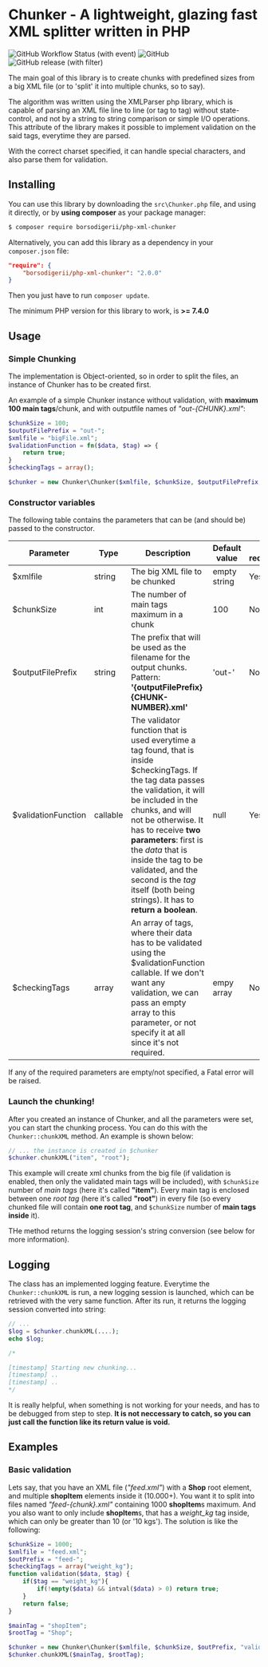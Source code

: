 # Chunker - A lightweight, glazing fast XML splitter written in PHP

![GitHub Workflow Status (with event)](https://img.shields.io/github/actions/workflow/status/borsodigerii/php-xml-chunker/php.yml) ![GitHub](https://img.shields.io/github/license/borsodigerii/php-xml-chunker) ![GitHub release (with filter)](https://img.shields.io/github/v/release/borsodigerii/php-xml-chunker)



The main goal of this library is to create chunks with predefined sizes from a big XML file (or to 'split' it into multiple chunks, so to say).

The algorithm was written using the XMLParser php library, which is capable of parsing an XML file line to line (or tag to tag) without state-control, and not by a string to string comparison or simple I/O operations. This attribute of the library makes it possible to implement validation on the said tags, everytime they are parsed.

With the correct charset specified, it can handle special characters, and also parse them for validation.

## Installing
You can use this library by downloading the `src\Chunker.php` file, and using it directly, or by **using composer** as your package manager:
```bash
$ composer require borsodigerii/php-xml-chunker
```

Alternatively, you can add this library as a dependency in your `composer.json` file:
```json
"require": {
    "borsodigerii/php-xml-chunker": "2.0.0"
}
```
Then you just have to run `composer update`.

The minimum PHP version for this library to work, is **>= 7.4.0**

## Usage
### Simple Chunking
The implementation is Object-oriented, so in order to split the files, an instance of Chunker has to be created first.

An example of a simple Chunker instance without validation, with **maximum 100 main tags**/chunk, and with outputfile names of *"out-{CHUNK}.xml"*:
```php
$chunkSize = 100;
$outputFilePrefix = "out-";
$xmlfile = "bigFile.xml";
$validationFunction = fn($data, $tag) => {
    return true;
}
$checkingTags = array();

$chunker = new Chunker\Chunker($xmlfile, $chunkSize, $outputFilePrefix, $validationFunction, $checkingTags);
```


### Constructor variables
The following table contains the parameters that can be (and should be) passed to the constructor.

| Parameter | Type | Description | Default value | Is required |
| --------- | ---- | ----------- | ------------- | ----------- |
| $xmlfile | string | The big XML file to be chunked | empty string | Yes |
| $chunkSize | int | The number of main tags maximum in a chunk | 100 | No |
| $outputFilePrefix | string | The prefix that will be used as the filename for the output chunks. Pattern: **'{outputFilePrefix}{CHUNK-NUMBER}.xml'** | 'out-' | No |
| $validationFunction | callable | The validator function that is used everytime a tag found, that is inside $checkingTags. If the tag data passes the validation, it will be included in the chunks, and will not be otherwise. It has to receive **two parameters**: first is the *data* that is inside the tag to be validated, and the second is the *tag* itself (both being strings). It has to **return a boolean**. | null | Yes |
| $checkingTags | array | An array of tags, where their data has to be validated using the $validationFunction callable. If we don't want any validation, we can pass an empty array to this parameter, or not specify it at all since it's not required. | empy array | No |

If any of the required parameters are empty/not specified, a Fatal error will be raised.

### Launch the chunking!

After you created an instance of Chunker, and all the parameters were set, you can start the chunking process. You can do this with the `Chunker::chunkXML` method. An example is shown below:
```php
// ... the instance is created in $chunker
$chunker.chunkXML("item", "root");
```

This example will create xml chunks from the big file (if validation is enabled, then only the validated main tags will be included), with `$chunkSize` number of *main tags* (here it's called **"item"**). Every main tag is enclosed between one *root tag* (here it's called **"root"**) in every file (so every chunked file will contain **one root tag**, and `$chunkSize` number of **main tags inside** it).

THe method returns the logging session's string conversion (see below for more information).

## Logging

The class has an implemented logging feature. Everytime the `Chunker::chunkXML` is run, a new logging session is launched, which can be retrieved with the very same function. After its run, it returns the logging session converted into string:
```php
// ... 
$log = $chunker.chunkXML(....);
echo $log;

/*

[timestamp] Starting new chunking...
[timestamp] ..
[timestamp] ..
*/

```
It is really helpful, when something is not working for your needs, and has to be debugged from step to step. **It is not neccessary to catch, so you can just call the function like its return value is void.**

## Examples

### Basic validation

Lets say, that you have an XML file (*"feed.xml"*) with a **Shop** root element, and multiple **shopItem** elements inside it (10.000+). You want it to split into files named *"feed-{chunk}.xml"* containing 1000 **shopItem**s maximum. And you also want to only include **shopItem**s, that has a *weight_kg* tag inside, which can only be greater than 10 (or '10 kgs'). The solution is like the following:

```php
$chunkSize = 1000;
$xmlfile = "feed.xml";
$outPrefix = "feed-";
$checkingTags = array("weight_kg");
function validation($data, $tag) {
    if($tag == "weight_kg"){
        if(!empty($data) && intval($data) > 0) return true;
    }
    return false;
}

$mainTag = "shopItem";
$rootTag = "Shop";

$chunker = new Chunker\Chunker($xmlfile, $chunkSize, $outPrefix, "validation", $chekingTags);
$chunker.chunkXML($mainTag, $rootTag);
```

